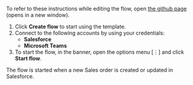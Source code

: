 To refer to these instructions while editing the flow, open [the github page](https://github.com/ot4i/app-connect-templates/tree/master/resources/markdown/Send%20a%20Microsoft%20Teams%20message%20when%20a%20sales%20order%20is%20created%20or%20updated%20in%20Salesforce) (opens in a new window).

1.	Click **Create flow** to start using the template.
2.	Connect to the following accounts by using your credentials:
    -	**Salesforce** 
    - **Microsoft Teams**
3.	To start the flow, in the banner, open the options menu [⋮] and click **Start flow**.

The flow is started when a new Sales order is created or updated in Salesforce.
